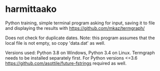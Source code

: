 # harmittaako
Python training, simple terminal program asking for input, saving it to file and displaying the results with https://github.com/mkaz/termgraph/

Does not check for duplicate dates.
Note: this program assumes that the local file is not empty, so copy 'data.dat' as well.

Versions used: Python 3.8 on Windows, Python 3.4 on Linux. Termgraph needs to be installed separately first. For Python versions <=3.6 https://github.com/asottile/future-fstrings required as well.